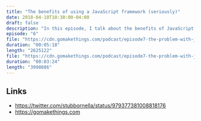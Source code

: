 ```yaml
---
title: "The benefits of using a JavaScript framework (seriously)"
date: 2018-04-10T10:30:00-04:00
draft: false
description: "In this episode, I talk about the benefits of JavaScript frameworks (crazy, right?)."
episode: "6"
file: "https://cdn.gomakethings.com/podcast/episode7-the-problem-with-just-use-jquery.mp3"
duration: "00:05:18"
length: "2625122"
file: "https://cdn.gomakethings.com/podcast/episode7-the-problem-with-just-use-jquery.mp3"
duration: "00:03:24"
length: "3990886"
---
```


## Links

- https://twitter.com/stubbornella/status/979377381008818176
- https://gomakethings.com